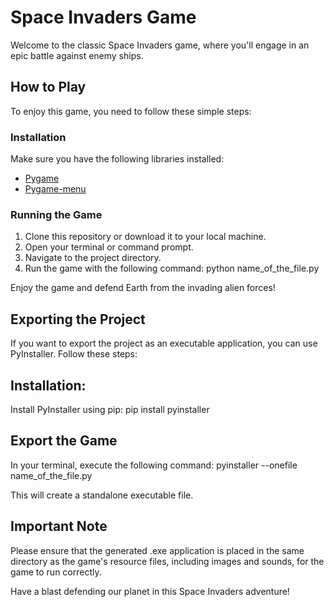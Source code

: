 # Space Invaders Game

Welcome to the classic Space Invaders game, where you'll engage in an epic battle against enemy ships.

## How to Play

To enjoy this game, you need to follow these simple steps:

### Installation

Make sure you have the following libraries installed:

- [Pygame](https://www.pygame.org/)
- [Pygame-menu](https://github.com/ppizarror/pygame-menu)

### Running the Game

1. Clone this repository or download it to your local machine.
2. Open your terminal or command prompt.
3. Navigate to the project directory.
4. Run the game with the following command:
    python name_of_the_file.py

Enjoy the game and defend Earth from the invading alien forces!

## Exporting the Project

If you want to export the project as an executable application, you can use PyInstaller. Follow these steps:

## Installation:

  Install PyInstaller using pip:
  pip install pyinstaller

## Export the Game

  In your terminal, execute the following command:
  pyinstaller --onefile name_of_the_file.py

This will create a standalone executable file.

## Important Note
Please ensure that the generated .exe application is placed in the same directory as the game's resource files, including images and sounds, for the game to run correctly.

Have a blast defending our planet in this Space Invaders adventure!

